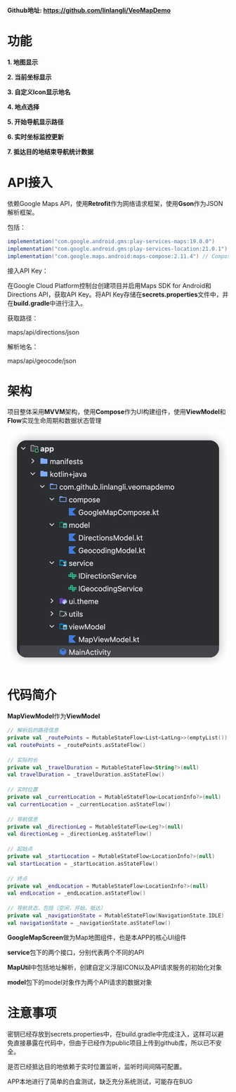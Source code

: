 **Github地址: https://github.com/linlangli/VeoMapDemo**

# 功能

**1. 地图显示**

**2. 当前坐标显示**

**3. 自定义Icon显示地名**

**4. 地点选择**

**5. 开始导航显示路径**

**6. 实时坐标监控更新**

**7. 抵达目的地结束导航统计数据**

# API接入

依赖Google Maps API，使用**Retrofit**作为网络请求框架，使用**Gson**作为JSON解析框架。

包括：

```gradle
implementation("com.google.android.gms:play-services-maps:19.0.0")
implementation("com.google.android.gms:play-services-location:21.0.1")
implementation("com.google.maps.android:maps-compose:2.11.4") // Compose 支持
```
接入API Key：

在Google Cloud Platform控制台创建项目并启用Maps SDK for Android和Directions API，获取API Key。将API Key存储在**secrets.properties**文件中，并在**build.gradle**中进行注入。

获取路径：

maps/api/directions/json

解析地名：

maps/api/geocode/json

# 架构

项目整体采用**MVVM**架构，使用**Compose**作为UI构建组件，使用**ViewModel**和**Flow**实现生命周期和数据状态管理

![项目包结构.png](%E9%A1%B9%E7%9B%AE%E5%8C%85%E7%BB%93%E6%9E%84.png)

# 代码简介

**MapViewModel**作为**ViewModel**

```kotlin
// 解析后的路径信息
private val _routePoints = MutableStateFlow<List<LatLng>>(emptyList())
val routePoints = _routePoints.asStateFlow()

// 实际时长
private val _travelDuration = MutableStateFlow<String?>(null)
val travelDuration = _travelDuration.asStateFlow()

// 实时位置
private val _currentLocation = MutableStateFlow<LocationInfo?>(null)
val currentLocation = _currentLocation.asStateFlow()

// 导航信息
private val _directionLeg = MutableStateFlow<Leg?>(null)
val directionLeg = _directionLeg.asStateFlow()

// 起始点
private val _startLocation = MutableStateFlow<LocationInfo?>(null)
val startLocation = _startLocation.asStateFlow()

// 终点
private val _endLocation = MutableStateFlow<LocationInfo?>(null)
val endLocation = _endLocation.asStateFlow()

// 导航状态，包括（空闲，开始，抵达）
private val _navigationState = MutableStateFlow(NavigationState.IDLE)
val navigationState = _navigationState.asStateFlow()
```

**GoogleMapScreen**做为Map地图组件，也是本APP的核心UI组件

**service**包下的两个接口，分别代表两个不同的API

**MapUtil**中包括地址解析，创建自定义浮层ICON以及API请求服务的初始化对象

**model**包下的model对象作为两个API请求的数据对象

# 注意事项

密钥已经存放到secrets.properties中，在build.gradle中完成注入，这样可以避免直接暴露在代码中，但由于已经作为public项目上传到github库，所以已不安全。

是否已经抵达目的地依赖于实时位置监听，监听时间间隔可配置。

APP本地进行了简单的白盒测试，缺乏充分系统测试，可能存在BUG